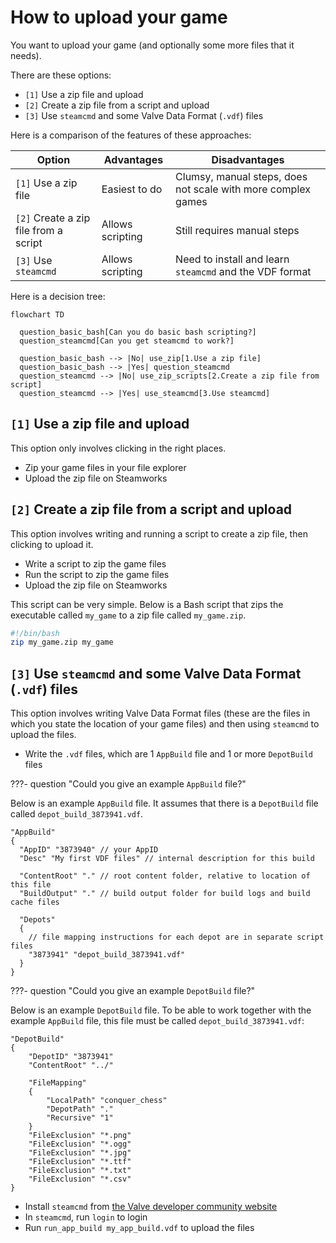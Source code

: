 # How to upload your game

You want to upload your game (and optionally some more files
that it needs).

There are these options:

- `[1]` Use a zip file and upload
- `[2]` Create a zip file from a script and upload
- `[3]` Use `steamcmd` and some Valve Data Format (`.vdf`) files

Here is a comparison of the features of these approaches:

Option                               |Advantages      |Disadvantages
-------------------------------------|----------------|------------------------------------------------------------
`[1]` Use a zip file                 |Easiest to do   |Clumsy, manual steps, does not scale with more complex games
`[2]` Create a zip file from a script|Allows scripting|Still requires manual steps
`[3]` Use `steamcmd`                 |Allows scripting|Need to install and learn `steamcmd` and the VDF format

Here is a decision tree:

```mermaid
flowchart TD

  question_basic_bash[Can you do basic bash scripting?]
  question_steamcmd[Can you get steamcmd to work?]

  question_basic_bash --> |No| use_zip[1.Use a zip file]
  question_basic_bash --> |Yes| question_steamcmd
  question_steamcmd --> |No| use_zip_scripts[2.Create a zip file from script]
  question_steamcmd --> |Yes| use_steamcmd[3.Use steamcmd]
```

## `[1]` Use a zip file and upload

This option only involves clicking in the right places.

- Zip your game files in your file explorer
- Upload the zip file on Steamworks

## `[2]` Create a zip file from a script and upload

This option involves writing and running a script to
create a zip file, then clicking to upload it.

- Write a script to zip the game files
- Run the script to zip the game files
- Upload the zip file on Steamworks

This script can be very simple.
Below is a Bash script that zips the executable called `my_game`
to a zip file called `my_game.zip`.

```bash
#!/bin/bash
zip my_game.zip my_game
```

## `[3]` Use `steamcmd` and some Valve Data Format (`.vdf`) files

This option involves writing Valve Data Format files (these
are the files in which you state the location of your game files)
and then using `steamcmd` to upload the files.

- Write the `.vdf` files, which are 1 `AppBuild` file
  and 1 or more `DepotBuild` files

???- question "Could you give an example `AppBuild` file?"

  Below is an example `AppBuild` file.
  It assumes that there is a `DepotBuild` file
  called `depot_build_3873941.vdf`.


  ```text
  "AppBuild"
  {
    "AppID" "3873940" // your AppID
    "Desc" "My first VDF files" // internal description for this build

    "ContentRoot" "." // root content folder, relative to location of this file
    "BuildOutput" "." // build output folder for build logs and build cache files

    "Depots"
    {
      // file mapping instructions for each depot are in separate script files
      "3873941" "depot_build_3873941.vdf"
    }
  }
  ```

???- question "Could you give an example `DepotBuild` file?"

  Below is an example `DepotBuild` file.
  To be able to work together with the example `AppBuild` file,
  this file must be called `depot_build_3873941.vdf`:

  ```text
  "DepotBuild"
  {
      "DepotID" "3873941"
      "ContentRoot" "../"

      "FileMapping"
      {
          "LocalPath" "conquer_chess"
          "DepotPath" "."
          "Recursive" "1"
      }
      "FileExclusion" "*.png"
      "FileExclusion" "*.ogg"
      "FileExclusion" "*.jpg"
      "FileExclusion" "*.ttf"
      "FileExclusion" "*.txt"
      "FileExclusion" "*.csv"
  }
  ```

- Install `steamcmd` from
  [the Valve developer community website](https://developer.valvesoftware.com/wiki/SteamCMD)
- In `steamcmd`, run `login` to login
- Run `run_app_build my_app_build.vdf` to upload the files
